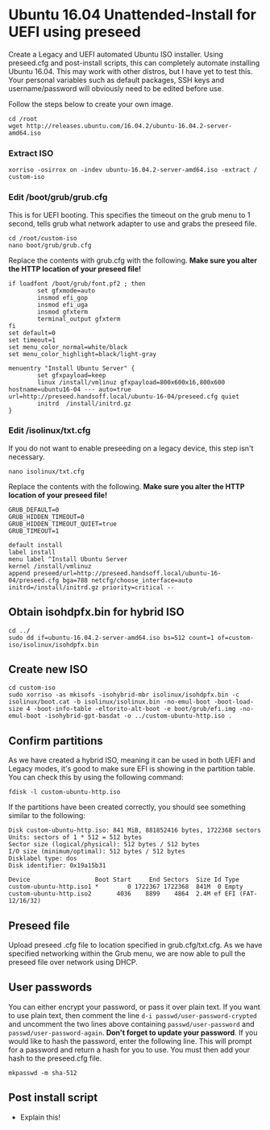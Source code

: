 # Ubuntu 16.04 Unattended-Install for UEFI using preseed
Create a Legacy and UEFI automated Ubuntu ISO installer. Using preseed.cfg and post-install scripts, this can completely automate installing Ubuntu 16.04. This may work with other distros, but I have yet to test this. Your personal variables such as default packages, SSH keys and username/password will obviously need to be edited before use.

Follow the steps below to create your own image.

    cd /root
    wget http://releases.ubuntu.com/16.04.2/ubuntu-16.04.2-server-amd64.iso

### Extract ISO
    xorriso -osirrox on -indev ubuntu-16.04.2-server-amd64.iso -extract / custom-iso

### Edit /boot/grub/grub.cfg
This is for UEFI booting. This specifies the timeout on the grub menu to 1 second, tells grub what network adapter to use and grabs the preseed file.

    cd /root/custom-iso
    nano boot/grub/grub.cfg

Replace the contents with grub.cfg with the following. __Make sure you alter the HTTP location of your preseed file!__

    if loadfont /boot/grub/font.pf2 ; then
            set gfxmode=auto
            insmod efi_gop
            insmod efi_uga
            insmod gfxterm
            terminal_output gfxterm
    fi
    set default=0
    set timeout=1
    set menu_color_normal=white/black
    set menu_color_highlight=black/light-gray

    menuentry "Install Ubuntu Server" {
            set gfxpayload=keep
            linux /install/vmlinuz gfxpayload=800x600x16,800x600 hostname=ubuntu16-04 --- auto=true url=http://preseed.handsoff.local/ubuntu-16-04/preseed.cfg quiet
            initrd  /install/initrd.gz
    }

### Edit /isolinux/txt.cfg
If you do not want to enable preseeding on a legacy device, this step isn't necessary.

    nano isolinux/txt.cfg

Replace the contents with the following. __Make sure you alter the HTTP location of your preseed file!__

    GRUB_DEFAULT=0
    GRUB_HIDDEN_TIMEOUT=0
    GRUB_HIDDEN_TIMEOUT_QUIET=true
    GRUB_TIMEOUT=1

    default install
    label install
    menu label ^Install Ubuntu Server
    kernel /install/vmlinuz
    append preseed/url=http://preseed.handsoff.local/ubuntu-16-04/preseed.cfg bga=788 netcfg/choose_interface=auto initrd=/install/initrd.gz priority=critical --

## Obtain isohdpfx.bin for hybrid ISO

    cd ../
    sudo dd if=ubuntu-16.04.2-server-amd64.iso bs=512 count=1 of=custom-iso/isolinux/isohdpfx.bin

## Create new ISO

    cd custom-iso
    sudo xorriso -as mkisofs -isohybrid-mbr isolinux/isohdpfx.bin -c isolinux/boot.cat -b isolinux/isolinux.bin -no-emul-boot -boot-load-size 4 -boot-info-table -eltorito-alt-boot -e boot/grub/efi.img -no-emul-boot -isohybrid-gpt-basdat -o ../custom-ubuntu-http.iso .

## Confirm partitions
As we have created a hybrid ISO, meaning it can be used in both UEFI and Legacy modes, it's good to make sure EFI is showing in the partition table. You can check this by using the following command:

    fdisk -l custom-ubuntu-http.iso

If the partitions have been created correctly, you should see something similar to the following:

    Disk custom-ubuntu-http.iso: 841 MiB, 881852416 bytes, 1722368 sectors
    Units: sectors of 1 * 512 = 512 bytes
    Sector size (logical/physical): 512 bytes / 512 bytes
    I/O size (minimum/optimal): 512 bytes / 512 bytes
    Disklabel type: dos
    Disk identifier: 0x19a15b31

    Device                  Boot Start     End Sectors  Size Id Type
    custom-ubuntu-http.iso1 *        0 1722367 1722368  841M  0 Empty
    custom-ubuntu-http.iso2       4036    8899    4864  2.4M ef EFI (FAT-12/16/32)
    
## Preseed file
Upload preseed .cfg file to location specified in grub.cfg/txt.cfg. As we have specified networking within the Grub menu, we are now able to pull the preseed file over network using DHCP.

## User passwords
You can either encrypt your password, or pass it over plain text. If you want to use plain text, then comment the line `d-i passwd/user-password-crypted` and uncomment the two lines above containing `passwd/user-password` and `passwd/user-password-again`. __Don't forget to update your password__. If you would like to hash the password, enter the following line. This will prompt for a password and return a hash for you to use. You must then add your hash to the preseed.cfg file. 
    
    mkpasswd -m sha-512

## Post install script

* Explain this!

